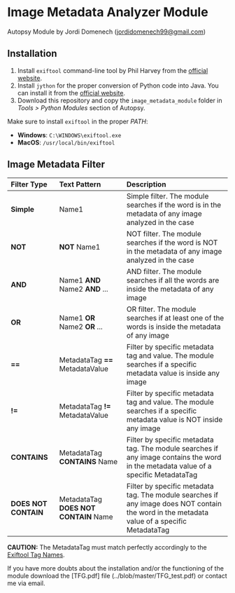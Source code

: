 # Image Metadata Analyzer Module 
Autopsy Module by Jordi Domenech (jordidomenech99@gmail.com)

## Installation
1. Install `exiftool` command-line tool by Phil Harvey from the [official website](https://exiftool.org/).
2. Install `jython` for the proper conversion of Python code into Java. You can install it from the [official website](https://www.jython.org/download).
3. Download this repository and copy the `image_metadata_module` folder in *Tools > Python Modules* section of Autopsy.

Make sure to install `exiftool` in the proper *PATH*:
- **Windows**: `C:\WINDOWS\exiftool.exe`
- **MacOS**: `/usr/local/bin/exiftool`

## Image Metadata Filter


| Filter Type          | Text Pattern                            | Description                                                                                                                                 |
|:-------------------- |:--------------------------------------- |:------------------------------------------------------------------------------------------------------------------------------------------- |
| **Simple**           | Name1                                   | Simple filter.  The module searches if the word is in the metadata of any image analyzed in the case                                        |
| **NOT**              | **NOT** Name1                           | NOT filter. The module searches if the word is NOT in the metadata of any image analyzed in the case                                        |
| **AND**              | Name1 **AND** Name2 **AND** ...         | AND filter. The module searches if all the words are inside the metadata of any image                                                       |
| **OR**               | Name1 **OR** Name2 **OR** ...           | OR filter. The module searches if at least one of the words is inside the metadata of any image                                             |
| **==**               | MetadataTag **==** MetadataValue        | Filter by specific metadata tag and value. The module searches if a specific metadata value is inside any image                             |
| **!=**               | MetadataTag **!=** MetadataValue        | Filter by specific metadata tag and value. The module searches if a specific metadata value is NOT inside any image                         |
| **CONTAINS**         | MetadataTag **CONTAINS** Name           | Filter by specific metadata tag. The module searches if any image contains the word in the metadata value of a specific MetadataTag         | 
| **DOES NOT CONTAIN** | MetadataTag **DOES NOT CONTAIN** Name   | Filter by specific metadata tag. The module searches if any image does NOT contain the word in the metadata value of a specific MetadataTag |


**CAUTION:** The MetadataTag must match perfectly accordingly to the [Exiftool Tag Names](https://exiftool.org/TagNames/).

If you have more doubts about the installation and/or the functioning of the module download the [TFG.pdf] file (../blob/master/TFG_test.pdf) or contact me via email.

